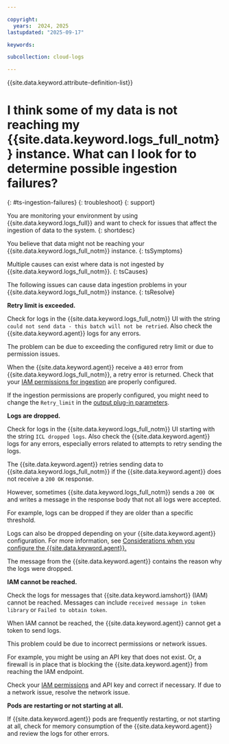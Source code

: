 ```yaml
---

copyright:
  years:  2024, 2025
lastupdated: "2025-09-17"

keywords: 

subcollection: cloud-logs

---
```



{{site.data.keyword.attribute-definition-list}}

# I think some of my data is not reaching my {{site.data.keyword.logs_full_notm}} instance. What can I look for to determine possible ingestion failures?
{: #ts-ingestion-failures}
{: troubleshoot}
{: support}

You are monitoring your environment by using {{site.data.keyword.logs_full}} and want to check for issues that affect the ingestion of data to the system.
{: shortdesc}

You believe that data might not be reaching your {{site.data.keyword.logs_full_notm}} instance.
{: tsSymptoms}

Multiple causes can exist where data is not ingested by {{site.data.keyword.logs_full_notm}}.
{: tsCauses}

The following issues can cause data ingestion problems in your {{site.data.keyword.logs_full_notm}} instance.
{: tsResolve}

**Retry limit is exceeded.**

Check for logs in the {{site.data.keyword.logs_full_notm}} UI with the string `could not send data - this batch will not be retried`. Also check the {{site.data.keyword.agent}} logs for any errors.

The problem can be due to exceeding the configured retry limit or due to permission issues.

When the {{site.data.keyword.agent}} receive a `403` error from {{site.data.keyword.logs_full_notm}}, a retry error is returned. Check that your [IAM permissions for ingestion](/docs/cloud-logs?topic=cloud-logs-iam-ingestion-permissions) are properly configured.

If the ingestion permissions are properly configured, you might need to change the `Retry_limit` in the [output plug-in parameters](/docs/cloud-logs?topic=cloud-logs-agent-plugin-parameters).

**Logs are dropped.**

Check for logs in the {{site.data.keyword.logs_full_notm}} UI starting with the string `ICL dropped logs`. Also check the {{site.data.keyword.agent}} logs for any errors, especially errors related to attempts to retry sending the logs.

The {{site.data.keyword.agent}} retries sending data to {{site.data.keyword.logs_full_notm}} if the {{site.data.keyword.agent}} does not receive a `200 OK` response.

However, sometimes {{site.data.keyword.logs_full_notm}} sends a `200 OK` and writes a message in the response body that not all logs were accepted.

For example, logs can be dropped if they are older than a specific threshold.

Logs can also be dropped depending on your {{site.data.keyword.agent}} configuration. For more information, see [Considerations when you configure the {{site.data.keyword.agent}}.](/docs/cloud-logs?topic=cloud-logs-agent-configuration-considerations)

The message from the {{site.data.keyword.agent}} contains the reason why the logs were dropped.

**IAM cannot be reached.**

Check the logs for messages that {{site.data.keyword.iamshort}} (IAM) cannot be reached. Messages can include `received message in token library` or `Failed to obtain token`.

When IAM cannot be reached, the {{site.data.keyword.agent}} cannot get a token to send logs.

This problem could be due to incorrect permissions or network issues.

For example, you might be using an API key that does not exist. Or, a firewall is in place that is blocking the {{site.data.keyword.agent}} from reaching the IAM endpoint.

Check your [IAM permissions](/docs/cloud-logs?topic=cloud-logs-iam-ingestion-permissions) and API key and correct if necessary. If due to a network issue, resolve the network issue.

**Pods are restarting or not starting at all.**

If {{site.data.keyword.agent}} pods are frequently restarting, or not starting at all, check for memory consumption of the {{site.data.keyword.agent}} and review the logs for other errors.
